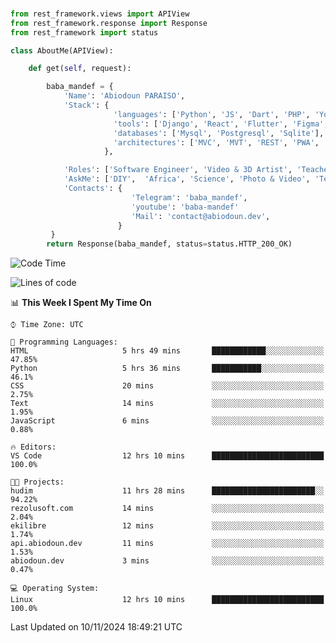 ###
```python
from rest_framework.views import APIView
from rest_framework.response import Response
from rest_framework import status

class AboutMe(APIView):

    def get(self, request):

        baba_mandef = {
            'Name': 'Abiodoun PARAISO',
            'Stack': {
                       'languages': ['Python', 'JS', 'Dart', 'PHP', 'Yoruba', 'Fongbe', 'Kreyol', 'French', 'English'],
                       'tools': ['Django', 'React', 'Flutter', 'Figma', 'GIMP', 'Inckscape', 'Kdenlive', 'Blender'],
                       'databases': ['Mysql', 'Postgresql', 'Sqlite'],
                       'architectures': ['MVC', 'MVT', 'REST', 'PWA', 'SPA', 'MicroServices']
                     },

            'Roles': ['Software Engineer', 'Video & 3D Artist', 'Teacher', 'Mentor', 'Farmer'],
            'AskMe': ['DIY',  'Africa', 'Science', 'Photo & Video', 'Tech', 'Agro'],
            'Contacts': {
                           'Telegram': 'baba_mandef',
                           'youtube': 'baba-mandef'
                           'Mail': 'contact@abiodoun.dev',
                        }
         }
        return Response(baba_mandef, status=status.HTTP_200_OK)

```                    

<!--START_SECTION:waka-->
![Code Time](http://img.shields.io/badge/Code%20Time-1%2C208%20hrs%207%20mins-blue)

![Lines of code](https://img.shields.io/badge/From%20Hello%20World%20I%27ve%20Written-424%20Thousand%20lines%20of%20code-blue)

📊 **This Week I Spent My Time On** 

```text
⌚︎ Time Zone: UTC

💬 Programming Languages: 
HTML                     5 hrs 49 mins       ████████████░░░░░░░░░░░░░   47.85% 
Python                   5 hrs 36 mins       ███████████░░░░░░░░░░░░░░   46.1% 
CSS                      20 mins             ░░░░░░░░░░░░░░░░░░░░░░░░░   2.75% 
Text                     14 mins             ░░░░░░░░░░░░░░░░░░░░░░░░░   1.95% 
JavaScript               6 mins              ░░░░░░░░░░░░░░░░░░░░░░░░░   0.88%

🔥 Editors: 
VS Code                  12 hrs 10 mins      █████████████████████████   100.0%

🐱‍💻 Projects: 
hudim                    11 hrs 28 mins      ███████████████████████░░   94.22% 
rezolusoft.com           14 mins             ░░░░░░░░░░░░░░░░░░░░░░░░░   2.04% 
ekilibre                 12 mins             ░░░░░░░░░░░░░░░░░░░░░░░░░   1.74% 
api.abiodoun.dev         11 mins             ░░░░░░░░░░░░░░░░░░░░░░░░░   1.53% 
abiodoun.dev             3 mins              ░░░░░░░░░░░░░░░░░░░░░░░░░   0.47%

💻 Operating System: 
Linux                    12 hrs 10 mins      █████████████████████████   100.0%

```


 Last Updated on 10/11/2024 18:49:21 UTC
<!--END_SECTION:waka-->
